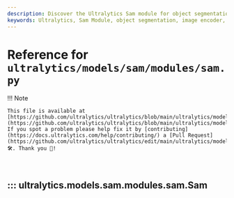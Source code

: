 ```yaml
---
description: Discover the Ultralytics Sam module for object segmentation. Learn about its components, such as image encoders and mask decoders, in this comprehensive guide.
keywords: Ultralytics, Sam Module, object segmentation, image encoder, mask decoder, prompt encoder, AI, machine learning
---
```


# Reference for `ultralytics/models/sam/modules/sam.py`

!!! Note

    This file is available at [https://github.com/ultralytics/ultralytics/blob/main/ultralytics/models/sam/modules/sam.py](https://github.com/ultralytics/ultralytics/blob/main/ultralytics/models/sam/modules/sam.py). If you spot a problem please help fix it by [contributing](https://docs.ultralytics.com/help/contributing/) a [Pull Request](https://github.com/ultralytics/ultralytics/edit/main/ultralytics/models/sam/modules/sam.py) 🛠️. Thank you 🙏!

<br>

## ::: ultralytics.models.sam.modules.sam.Sam

<br><br>
